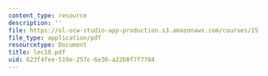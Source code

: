 ```yaml
---
content_type: resource
description: ''
file: https://ol-ocw-studio-app-production.s3.amazonaws.com/courses/15-564-information-technology-i-spring-2003/623f4fee519e257c6e36a22b0f7f7784_lec18.pdf
file_type: application/pdf
resourcetype: Document
title: lec18.pdf
uid: 623f4fee-519e-257c-6e36-a22b0f7f7784
---
```

